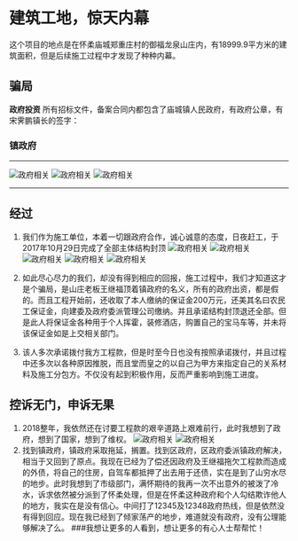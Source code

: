 # 建筑工地，惊天内幕 

这个项目的地点是在怀柔庙城郑重庄村的御福龙泉山庄内，有18999.9平方米的建筑面积，但是后续施工过程中才发现了种种内幕。

## 骗局

**政府投资** 所有招标文件，备案合同内都包含了庙城镇人民政府，有政府公章，有宋霁鹏镇长的签字：
### 镇政府

----------

![政府相关](https://tee-public.candyinfo.cn/assets/zsm/1.jpg) 
![政府相关](https://tee-public.candyinfo.cn/assets/zsm/14.jpg) 
![政府相关](https://tee-public.candyinfo.cn/assets/zsm/15.jpg)



----------

## 经过

1. 我们作为施工单位，本着一切跟政府合作，诚心诚意的态度，日夜赶工，于2017年10月29日完成了全部主体结构封顶
![政府相关](https://tee-public.candyinfo.cn/assets/zsm/3.jpg) 
![政府相关](https://tee-public.candyinfo.cn/assets/zsm/5.jpg) 
![政府相关](https://tee-public.candyinfo.cn/assets/zsm/9.jpg) 
![政府相关](https://tee-public.candyinfo.cn/assets/zsm/10.jpg) 
![政府相关](https://tee-public.candyinfo.cn/assets/zsm/11.jpg)

2. 如此尽心尽力的我们，却没有得到相应的回报，施工过程中，我们才知道这才是个骗局，是山庄老板王继福顶着镇政府的名义，所有的政府出资，都是假的。而且工程开始前，还收取了本人缴纳的保证金200万元，还美其名曰农民工保证金，向建委及政府委派管理公司缴纳。并且承诺结构封顶退还全部。但是此人将保证金各种用于个人挥霍，装修酒店，购置自己的宝马车等，并未将该保证金如是上交相关部门。
3. 该人多次承诺拨付我方工程款，但是时至今日也没有按照承诺拨付，并且过程中还多次以各种原因推脱，而且堂而皇之的以自己为甲方来指定自己的关系材料及施工分包方。不仅没有起到积极作用，反而严重影响到施工进度。

## 控诉无门，申诉无果
1. 2018整年，我依然还在讨要工程款的艰辛道路上艰难前行，此时我想到了政府，想到了国家，想到了维权。
![政府相关](https://tee-public.candyinfo.cn/assets/zsm/2.jpg) 
![政府相关](https://tee-public.candyinfo.cn/assets/zsm/6.jpg) 
2. 找到镇政府，镇政府采取拖延，搁置。找到区政府，区政府委派镇政府解决，相当于又回到了原点。我现在已经为了偿还因政府及王继福拖欠工程款而造成的外债，将自己的住房，自驾车都抵押了出去用于还债，实在是到了山穷水尽的地步。此时我想到了市级部门，满怀期待的我再一次不出意外的被泼了冷水，诉求依然被分派到了怀柔处理，但是在怀柔这种政府和个人勾结欺诈他人的地方，我实在是没有信心。中间打了12345及12348政府热线，但是依然没有得到回应。现在我已经到了倾家荡产的地步，难道就没有政府，没有公理能够解决了么。
###我想让更多的人看到，想让更多的有心人士帮帮忙！
